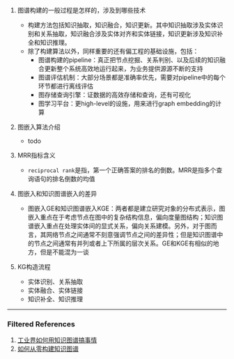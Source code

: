1. 图谱构建的一般过程是怎样的，涉及到哪些技术
    - 构建方法包括知识抽取，知识融合，知识更新。其中知识抽取涉及实体识别和关系抽取，知识融合涉及实体对齐和实体链接，知识更新涉及知识补全和知识推理。
    - 除了构建算法以外，同样重要的还有偏工程的基础设施，包括：
        - 图谱构建的pipeline：真正把节点挖掘、关系判别、以及后续的知识融合更新整个系统高效地运行起来，为业务提供源源不断的支持
        - 图谱评估机制：大部分场景都是准确率优先，需要对pipeline中的每个环节都进行离线评估
        - 图存储查询引擎：证数据的高效存储和查询，还有可视化
        - 图学习平台：更high-level的设施，用来进行graph embedding的计算

2. 图嵌入算法介绍
    - todo
    
3. MRR指标含义
    - `reciprocal rank`是指，第一个正确答案的排名的倒数。MRR是指多个查询语句的排名倒数的均值
    
4. 图嵌入和知识图谱嵌入的差异
    - 图嵌入GE和知识图谱嵌入KGE：两者都是建立研究对象的分布式表示，图嵌入重点在于考虑节点在图中的复杂结构信息，偏向度量图结构；知识图谱嵌入重点在处理实体间的显式关系，偏向关系建模。另外，对于图而言，其网络节点之间通常不刻意强调节点之间的差异性；但是知识图谱中的节点之间通常有并列或者上下所属的层次关系。GE和KGE有相似的地方，但是不能混为一谈
    
1. KG构造流程
    - 实体识别、关系抽取
    - 实体融合、实体链接
    - 知识补全、知识推理

---
### Filtered References
1. [工业界如何用知识图谱搞事情](https://mp.weixin.qq.com/s/A3fllGoU16hOmVH_SJS0MQ)
2. [如何从零构建知识图谱](https://mp.weixin.qq.com/s?__biz=MzIwNzc2NTk0NQ==&mid=2247486152&idx=2&sn=f05fbca638ae2e125b364cba422be317&chksm=970c221ea07bab0832d6ea16e40288f4db95fbf5e4b4c64abbc1004f76bd533cffcad8fdc092&mpshare=1&scene=1&srcid=&sharer_sharetime=1584455019779&sharer_shareid=bd09c1d1ca72180d83b4f608f611b310#rd)